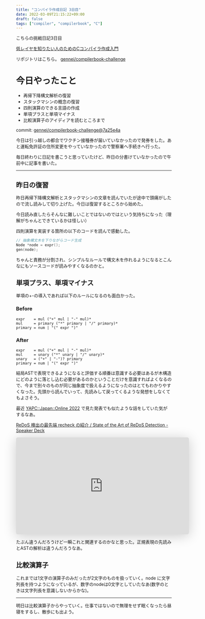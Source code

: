 ```yaml
---
title: "コンパイラ作成日記 3日目"
date: 2022-03-09T21:15:22+09:00
draft: false
tags: ["compiler", "compilerbook", "C"]
---
```


こちらの挑戦日記3日目

[低レイヤを知りたい人のためのCコンパイラ作成入門](https://www.sigbus.info/compilerbook)

リポジトリはこちら。 [gennei/compilerbook-challenge](https://github.com/gennei/compilerbook-challenge)

# 今日やったこと
- 再帰下降構文解析の復習
- スタックマシンの概念の復習
- 四則演算のできる言語の作成
- 単項プラスと単項マイナス
- 比較演算子のアイディアを読むところまで

commit: [gennei/compilerbook-challenge@7a25e4a](https://github.com/gennei/compilerbook-challenge/commit/7a25e4a48fb8782151282ab90580dde39641a886)

今日は引っ越しの都合でワクチン接種券が届いていなかったので発券をした。あと運転免許証の住所変更をやっていなかったので警察署へ手続きへ行った。

毎日終わりに日記を書こうと思っていたけど、昨日の分書けていなかったので午前中に記事を書いた。

---

## 昨日の復習

昨日再帰下降構文解析とスタックマシンの文章を読んでいたが途中で頭痛がしたので流し読みして切り上げた。今日は復習するところから始めた。

今日読み直したらそんなに難しいことではないのではという気持ちになった（理解がちゃんとできているかは怪しい）

四則演算を実装する箇所の以下のコードを読んで感動した。

```c
// 抽象構文木を下りながらコード生成
Node *node = expr();
gen(node);
```

ちゃんと責務が分割され、シンプルなルールで構文木を作れるようになるとこんなにもソースコードが読みやすくなるのかと。

## 単項プラス、単項マイナス

単項の+-の導入であれば以下のルールになるのも面白かった。

### Before
```
expr    = mul ("+" mul | "-" mul)*
mul     = primary ("*" primary | "/" primary)*
primary = num | "(" expr ")"

```
### After
```
expr    = mul ("+" mul | "-" mul)*
mul     = unary ("*" unary | "/" unary)*
unary   = ("+" | "-")? primary
primary = num | "(" expr ")"
```

結局ASTで表現できるようになると評価する順番は意識する必要はあるが木構造にどのように落とし込む必要があるのかということだけを意識すればよくなるので、今まで別々のものが同じ抽象度で扱えるようになったのはとてもわかりやすくなった。先頭から読んでいって、先読みして戻ってくるような発想をしなくてもよさそう。

最近 [YAPC::Japan::Online 2022](https://yapcjapan.org/2022online/) で見た発表でも似たような話をしていた気がするなあ。

[ReDoS 検出の最先端 recheck の紹介 / State of the Art of ReDoS Detection - Speaker Deck](https://speakerdeck.com/makenowjust/state-of-the-art-of-redos-detection-241e16d2-ad8e-462c-8c0e-b6a95a735d59)

<iframe class="speakerdeck-iframe" frameborder="0" src="https://speakerdeck.com/player/7e913e6530e3464686edc3f62668926a?slide=1" title="ReDoS 検出の最先端 recheck の紹介 / State of the Art of ReDoS Detection" allowfullscreen="true" mozallowfullscreen="true" webkitallowfullscreen="true" style="border: 0px; background: padding-box padding-box rgba(0, 0, 0, 0.1); margin: 0px; padding: 0px; border-radius: 6px; box-shadow: rgba(0, 0, 0, 0.2) 0px 5px 40px; width: 560px; height: 314px;" data-ratio="1.78343949044586"></iframe>

たぶん違うんだろうけど一瞬これと関連するのかなと思った。正規表現の先読みとASTの解析は違うんだろうなあ。

## 比較演算子

これまでは1文字の演算子のみだったが2文字のものを扱っていく。node に文字列長を持つようになっているが、数字のnodeは0文字としていたなあ(数字のときは文字列長を意識しないからかな)。

---

明日は比較演算子からやっていく。仕事ではないので無理をせず眠くなったら昼寝をするし、散歩にも出よう。
